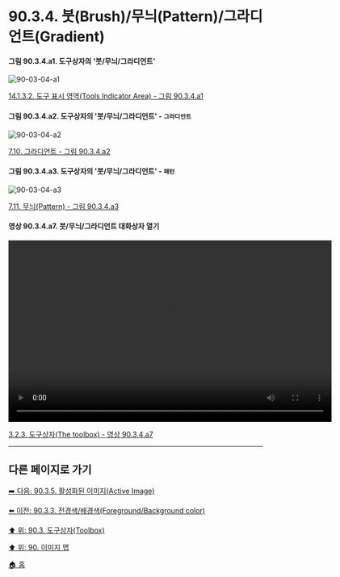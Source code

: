 # 90.3.4. 붓(Brush)/무늬(Pattern)/그라디언트(Gradient)

<a id="90-03-04-a1"></a>

#### 그림 90.3.4.a1. 도구상자의 '붓/무늬/그라디언트'
![90-03-04-a1](https://github.com/wonder13662/gimp/assets/15767104/43215714-8479-4a14-8f54-3daffdb5fcda)

[14.1.3.2. 도구 표시 영역(Tools Indicator Area) - 그림 90.3.4.a1](./14-01-03-02-tools_indicator_area.md#90-03-04-a1)

<a id="90-03-04-a2"></a>

#### 그림 90.3.4.a2. 도구상자의 '붓/무늬/그라디언트' - `그라디언트`
![90-03-04-a2](https://github.com/wonder13662/gimp/assets/15767104/f0f3242f-006c-417b-8d6b-82044636c631)

[7.10. 그라디언트 - 그림 90.3.4.a2](./07-10-gradients.md#90-03-04-a2)

<a id="90-03-04-a3"></a>

#### 그림 90.3.4.a3. 도구상자의 '붓/무늬/그라디언트' - `패턴`
![90-03-04-a3](https://github.com/wonder13662/gimp/assets/15767104/2eb5399d-e741-48c7-ae76-c1d8277c4b08)

[7.11. 무늬(Pattern) - 그림 90.3.4.a3](./07-11-patterns.md#90-03-04-a3)

<a id="90-03-04-a7"></a>

#### 영상 90.3.4.a7. 붓/무늬/그라디언트 대화상자 열기
<video controls="controls" width="640" height="360" src="https://github.com/wonder13662/gimp/assets/15767104/06e78030-2328-4850-8822-8f78700a80af"></video>

[3.2.3. 도구상자(The toolbox) - 영상 90.3.4.a7](./03-02-03-the-toolbox.md#90-03-04-a7)

***

## 다른 페이지로 가기
[➡️ 다음: 90.3.5. 활성화된 이미지(Active Image)](./90-03-05-active_image.md)

[⬅️ 이전: 90.3.3. 전경색/배경색(Foreground/Background color)](./90-03-03-foreground_color_n_background_color.md)

[⬆️ 위: 90.3. 도구상자(Toolbox)](./90-03-00-toolbox.md)

[⬆️ 위: 90. 이미지 맵](./90-00-image-map.md)

[🏠 홈](./00-home.md)
